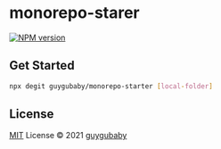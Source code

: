 # monorepo-starer

[![NPM version](https://img.shields.io/npm/v/[name]?color=a1b858&label=)](https://www.npmjs.com/package/[name])

## Get Started

```bash
npx degit guygubaby/monorepo-starter [local-folder]
```

## License

[MIT](./LICENSE) License © 2021 [guygubaby](https://github.com/guygubaby)
